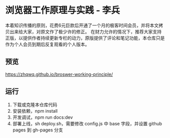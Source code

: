 # 浏览器工作原理与实践 - 李兵
本着知识传播的原则，花费6元巨款后开通了一个月的极客时间会员，并将本文拷贝出来给大家，对原文作了极少许的修正。 
在财力允许的情况下，推荐大家支持正版，以提供作者持续更新专栏的动力，原版提供了评论和笔记功能，本仓库只是作为个人会员到期后反复观看的个人版本。

## 预览
https://zhqwq.github.io/broswer-working-principle/

## 运行
1. 下载或克隆本仓库代码
2. 安装依赖，npm install
3. 开发调试，npm run docs:dev
4. 部署上线，sh deploy.sh，需要修改 config.js 中 base 字段，并设置 github pages 到 gh-pages 分支
